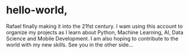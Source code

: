 # hello-world,

Rafael finally making it into the 21fst century. I wam using this account to organize my projects as I learn about Python, Machine Learning, AI, Data Science and Mobile Development. I am also hoping to contribute to the world with my new skills. See you in the other side...
